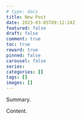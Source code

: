 ```yaml
---
# type: docs 
title: New Post
date: 2023-03-05T09:12:24Z
featured: false
draft: false
comment: true
toc: true
reward: true
pinned: false
carousel: false
series:
categories: []
tags: []
images: []
---
```


Summary.

<!--more-->

Content.
